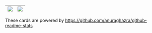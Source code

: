 |![](https://github-readme-stats.vercel.app/api?username=Prokuma&show_icons=true&theme=onedark)|![](https://github-readme-stats.vercel.app/api/top-langs/?username=Prokuma&theme=onedark&layout=compact)|
| ------------- | ------------- |

These cards are powered by https://github.com/anuraghazra/github-readme-stats

